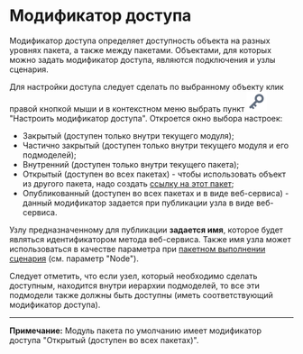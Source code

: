 # Модификатор доступа

Модификатор доступа определяет доступность объекта на разных уровнях пакета, а также между пакетами. Объектами, для которых можно задать модификатор доступа, являются подключения и узлы сценария.

Для настройки доступа следует сделать по выбранному объекту клик правой кнопкой мыши и в контекстном меню выбрать пункт ![](../media/app/icons/toolbar_18/toolbar_18_136.svg) "Настроить модификатор доступа". Откроется окно выбора настроек:

* Закрытый (доступен только внутри текущего модуля);
* Частично закрытый (доступен только внутри текущего модуля и его подмоделей);
* Внутренний (доступен только внутри текущего пакета);
* Открытый (доступен во всех пакетах) - чтобы использовать объект из другого пакета, надо создать [ссылку на этот пакет](./link_to_packet.md);
* Опубликованный (доступен во всех пакетах и в виде веб-сервиса) - данный модификатор задается при публикации узла в виде веб-сервиса. 

Узлу предназначенному для публикации **задается имя**, которое будет являться идентификатором метода веб-сервиса. Также имя узла может использоваться в качестве параметра при [пакетном выполнении сценария](./batchlauncher.md) (см. параметр "Node").

Следует отметить, что если узел, который необходимо сделать доступным, находится внутри иерархии подмоделей, то все эти подмодели также должны быть доступны (иметь соответствующий модификатор доступа).

------

**Примечание:** Модуль пакета по умолчанию имеет модификатор доступа "Открытый (доступен во всех пакетах)".

